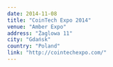 ```yaml
---
date: 2014-11-08
title: "CoinTech Expo 2014"
venue: "Amber Expo"
address: "Żaglowa 11"
city: "Gdańsk"
country: "Poland"
link: "http://cointechexpo.com/"
---
```

